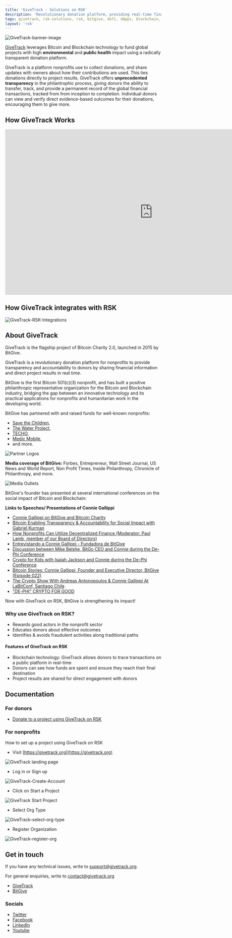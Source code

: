 ```yaml
---
title: 'GiveTrack - Solutions on RSK'
description: 'Revolutionary donation platform, providing real-time financial transparency and global impact powered by Blockchain technology.'
tags: givetrack, rsk-solutions, rsk, bitgive, defi, dApps, blockchain, donations
layout: 'rsk'
---
```


![GiveTrack-banner-image](/assets/img/solutions/givetrack/givetrack-bitgive.png)

[GiveTrack](https://www.givetrack.org/) leverages Bitcoin and Blockchain technology to fund global projects with high **environmental** and **public health** impact using a radically transparent donation platform.

GiveTrack is a platform nonprofits use to collect donations, and share updates with owners about how their contributions are used. This ties donations directly to project results. GiveTrack offers **unprecedented transparency** in the philantrophic process, giving donors the ability to transfer, track, and provide a permanent record of the global financial transactions, tracked from from inception to completion. Individual donors can view and verify direct evidence-based outcomes for their donations, encouraging them to give more.
 
## How GiveTrack Works

<div class="video-container">
  <iframe width="949" height="534" src="https://www.youtube.com/embed/wzoBQxAslRY" frameborder="0" allow="accelerometer; autoplay; encrypted-media; gyroscope; picture-in-picture" allowfullscreen></iframe>
</div>

## How GiveTrack integrates with RSK

![GiveTrack-RSK-Integrations](/assets/img/solutions/givetrack/givetrack-rsk-int.png)

## About GiveTrack

GiveTrack is the flagship project of Bitcoin Charity 2.0, launched in 2015 by BitGive.

GiveTrack is a revolutionary donation platform for nonprofits to provide transparency and accountability to donors by sharing financial information and direct project results in real time.

BitGive is the first Bitcoin 501\(c\)\(3\) nonprofit, and has built a positive philanthropic representative organization for the Bitcoin and Blockchain industry, bridging the gap between an innovative technology and its practical applications for nonprofits and humanitarian work in the developing world.

BitGive has partnered with and raised funds for  well-known nonprofits:
- [Save the Children](https://www.savethechildren.net/), 
- [The Water Project](https://thewaterproject.org/), 
- [TECHO](https://www.techo.org/), 
- [Medic Mobile](https://medic.org/), 
- and more.

![Partner Logos](/assets/img/solutions/givetrack/givetrack-rsk-partner-logos.jpg)

**Media coverage of BitGive:**
Forbes, Entrepreneur, Wall Street Journal, US News and World Report, Non Profit Times, Inside Philanthropy, Chronicle of Philanthropy, and more.

![Media Outlets](/assets/img/solutions/givetrack/banner_media.jpg)

BitGive's founder has presented at several international conferences on the social impact of Bitcoin and Blockchain:

**Links to Speeches/ Presentations of Connie Gallippi**

- [Connie Gallippi on BitGive and Bitcoin Charity](https://youtu.be/wdryPVwUll4)
- [Bitcoin Enabling Transparency & Accountability for Social Impact with Gabriel Kurman](https://youtu.be/1iqQVBhaxLM)
- [How Nonprofits Can Utilize Decentralized Finance (Moderator: Paul Lamb, member of our Board of Directors)](https://www.youtube.com/watch?v=WqO3oJeGkfE)
- [Entrevistando a Connie Gallippi - Fundadora de BitGive](https://youtu.be/ga0yfiD5dwU)
- [Discussion between Mike Belshe, BitGo CEO and Connie during the De-Phi Conference](https://www.youtube.com/watch?v=AaKCc1kdAKY)
- [Crypto for Kids with Isaiah Jackson and Connie during the De-Phi Conference](https://www.youtube.com/watch?v=5Ej7CH8SE08)
- [Bitcoin Stories: Connie Gallippi, Founder and Executive Director, BitGive (Episode 022)](https://youtu.be/x-uLvk_6MVY)
- [The Crypto Show With Andreas Antonopoulos & Connie Gallippi At LaBitConf, Santiago Chile](https://letstalkbitcoin.com/blog/post/the-crypto-show-with-andreas-antonopoulos-connie-gallippi-at-labitconf-santiago-chile)
- ["DE-PHI" CRYPTO FOR GOOD](https://www.bitgivefoundation.org/conference2020/)

Now with GiveTrack on RSK, BitGive is strengthening its impact!

### Why use GiveTrack on RSK?

- Rewards good actors in the nonprofit sector
- Educates donors about effective outcomes
- Identifies & avoids fraudulent activities along traditional paths

#### Features of GiveTrack on RSK

- Blockchain technology: GiveTrack allows donors to trace transactions on a public platform in real-time
- Donors can see how funds are spent and ensure they reach their final destination
- Project results are shared for direct engagement with donors

## Documentation

### For donors

- [Donate to a project using GiveTrack on RSK](https://www.givetrack.org/howtodonate)

### For nonprofits

How to set up a project using GiveTrack on RSK

- Visit [https://givetrack.org](https://givetrack.org)

![GiveTrack landing page](/assets/img/solutions/givetrack/givetrack-landing.jpg)

- Log in or Sign up

![GiveTrack-Create-Account](/assets/img/solutions/givetrack/givetrack-landing2.png)

- Click on Start a Project

![GiveTrack Start Project](/assets/img/solutions/givetrack/givetrack-landing3.jpg)

- Select Org Type

![GiveTrack-select-org-type](/assets/img/solutions/givetrack/givetrack-landing4.png)

- Register Organization

![GiveTrack-register-org](/assets/img/solutions/givetrack/givetrack-landing5.png)

## Get in touch

If you have any technical issues, write to [support@givetrack.org](mailto:support@givetrack.org).

For general enquiries, write to [contact@givetrack.org](mailto:contact@givetrack.org)

- [GiveTrack](https://www.givetrack.org/)
- [BitGive](https://www.bitgivefoundation.org/)

### Socials

- [Twitter](https://twitter.com/BitGiveOrg)
- [Facebook](https://www.facebook.com/BitGive/) 
- [LinkedIn](https://www.linkedin.com/company/4848452/)
- [Youtube](https://www.youtube.com/c/BitGiveFoundation/videos)